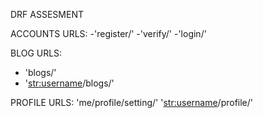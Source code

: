 DRF ASSESMENT

ACCOUNTS URLS:
-'register/'
-'verify/'
-'login/'

BLOG URLS: 
- 'blogs/'
- '<str:username>/blogs/'
  
PROFILE URLS:
'me/profile/setting/'
'<str:username>/profile/'
